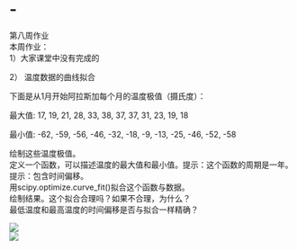 # -
第八周作业  
本周作业：  
1）大家课堂中没有完成的  

2） 温度数据的曲线拟合  

下面是从1月开始阿拉斯加每个月的温度极值（摄氏度）：  

最大值: 17, 19, 21, 28, 33, 38, 37, 37, 31, 23, 19, 18  

最小值: -62, -59, -56, -46, -32, -18, -9, -13, -25, -46, -52, -58  

绘制这些温度极值。  
定义一个函数，可以描述温度的最大值和最小值。提示：这个函数的周期是一年。提示：包含时间偏移。  
用scipy.optimize.curve_fit()拟合这个函数与数据。  
绘制结果。这个拟合合理吗？如果不合理，为什么？  
最低温度和最高温度的时间偏移是否与拟合一样精确？  

![](https://github.com/zhangwenjunpython/picture/Figure_1.png)  
![](https://github.com/zhangwenjunpython/picture/Figure_2.png)
